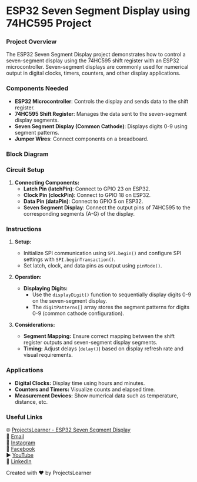 # ESP32 Seven Segment Display using 74HC595 Project

### Project Overview
The ESP32 Seven Segment Display project demonstrates how to control a seven-segment display using the 74HC595 shift register with an ESP32 microcontroller. Seven-segment displays are commonly used for numerical output in digital clocks, timers, counters, and other display applications.

### Components Needed
- **ESP32 Microcontroller**: Controls the display and sends data to the shift register.
- **74HC595 Shift Register**: Manages the data sent to the seven-segment display segments.
- **Seven Segment Display (Common Cathode)**: Displays digits 0-9 using segment patterns.
- **Jumper Wires**: Connect components on a breadboard.

### Block Diagram

### Circuit Setup
1. **Connecting Components:**
   - **Latch Pin (latchPin)**: Connect to GPIO 23 on ESP32.
   - **Clock Pin (clockPin)**: Connect to GPIO 18 on ESP32.
   - **Data Pin (dataPin)**: Connect to GPIO 5 on ESP32.
   - **Seven Segment Display**: Connect the output pins of 74HC595 to the corresponding segments (A-G) of the display.

### Instructions
1. **Setup:**
   - Initialize SPI communication using `SPI.begin()` and configure SPI settings with `SPI.beginTransaction()`.
   - Set latch, clock, and data pins as output using `pinMode()`.

2. **Operation:**
   - **Displaying Digits:**
     - Use the `displayDigit()` function to sequentially display digits 0-9 on the seven-segment display.
     - The `digitPatterns[]` array stores the segment patterns for digits 0-9 (common cathode configuration).

3. **Considerations:**
   - **Segment Mapping:** Ensure correct mapping between the shift register outputs and seven-segment display segments.
   - **Timing:** Adjust delays (`delay()`) based on display refresh rate and visual requirements.

### Applications
- **Digital Clocks:** Display time using hours and minutes.
- **Counters and Timers:** Visualize counts and elapsed time.
- **Measurement Devices:** Show numerical data such as temperature, distance, etc.

### Useful Links
🌐 [ProjectsLearner - ESP32 Seven Segment Display](https://projectslearner.com/learn/esp32-seven-segment-display)  
📧 [Email](mailto:projectslearner@gmail.com)  
📸 [Instagram](https://www.instagram.com/projectslearner/)  
📘 [Facebook](https://www.facebook.com/projectslearner)  
▶️ [YouTube](https://www.youtube.com/@ProjectsLearner)  
📘 [LinkedIn](https://www.linkedin.com/in/projectslearner)

Created with ❤️ by ProjectsLearner
